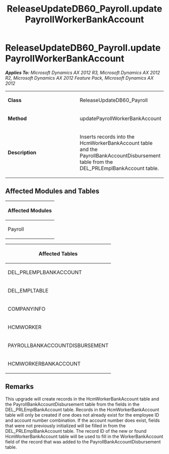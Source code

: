 ﻿---
title: ReleaseUpdateDB60_Payroll.updatePayrollWorkerBankAccount
TOCTitle: ReleaseUpdateDB60_Payroll.updatePayrollWorkerBankAccount
ms:assetid: bad75bd4-d3ff-c654-4194-f68a5b21f2a7
ms:mtpsurl: https://msdn.microsoft.com/en-us/library/JJ686614(v=AX.60)
ms:contentKeyID: 49710822
ms.date: 05/18/2015
mtps_version: v=AX.60
---

# ReleaseUpdateDB60\_Payroll.updatePayrollWorkerBankAccount 


_**Applies To:** Microsoft Dynamics AX 2012 R3, Microsoft Dynamics AX 2012 R2, Microsoft Dynamics AX 2012 Feature Pack, Microsoft Dynamics AX 2012_

<table>
<colgroup>
<col style="width: 50%" />
<col style="width: 50%" />
</colgroup>
<tbody>
<tr class="odd">
<td><p><strong>Class</strong></p></td>
<td><p>ReleaseUpdateDB60_Payroll</p></td>
</tr>
<tr class="even">
<td><p><strong>Method</strong></p></td>
<td><p>updatePayrollWorkerBankAccount</p></td>
</tr>
<tr class="odd">
<td><p><strong>Description</strong></p></td>
<td><p>Inserts records into the HcmWorkerBankAccount table and the PayrollBankAccountDisbursement table from the DEL_PRLEmplBankAccount table.</p></td>
</tr>
</tbody>
</table>


## Affected Modules and Tables

<table>
<colgroup>
<col style="width: 100%" />
</colgroup>
<thead>
<tr class="header">
<th><p>Affected Modules</p></th>
</tr>
</thead>
<tbody>
<tr class="odd">
<td><p>Payroll</p></td>
</tr>
</tbody>
</table>


<table>
<colgroup>
<col style="width: 100%" />
</colgroup>
<thead>
<tr class="header">
<th><p>Affected Tables</p></th>
</tr>
</thead>
<tbody>
<tr class="odd">
<td><p>DEL_PRLEMPLBANKACCOUNT</p></td>
</tr>
<tr class="even">
<td><p>DEL_EMPLTABLE</p></td>
</tr>
<tr class="odd">
<td><p>COMPANYINFO</p></td>
</tr>
<tr class="even">
<td><p>HCMWORKER</p></td>
</tr>
<tr class="odd">
<td><p>PAYROLLBANKACCOUNTDISBURSEMENT</p></td>
</tr>
<tr class="even">
<td><p>HCMWORKERBANKACCOUNT</p></td>
</tr>
</tbody>
</table>


## Remarks

This upgrade will create records in the HcmWorkerBankAccount table and the PayrollBankAccountDisbursement table from the fields in the DEL\_PRLEmplBankAccount table. Records in the HcmWorkerBankAccount table will only be created if one does not already exist for the employee ID and account number combination. If the account number does exist, fields that were not previously initialized will be filled in from the DEL\_PRLEmplBankAccount table. The record ID of the new or found HcmWorkerBankAccount table will be used to fill in the WorkerBankAccount field of the record that was added to the PayrollBankAccountDisbursement table.

  


